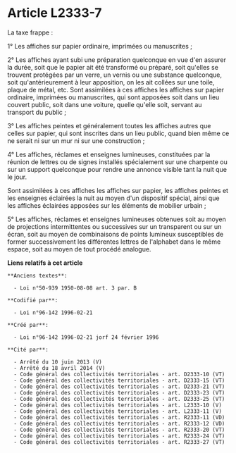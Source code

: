 # Article L2333-7

La taxe frappe :

1° Les affiches sur papier ordinaire, imprimées ou manuscrites ;

2° Les affiches ayant subi une préparation quelconque en vue d'en assurer la durée, soit que le papier ait été transformé ou
préparé, soit qu'elles se trouvent protégées par un verre, un vernis ou une substance quelconque, soit qu'antérieurement à
leur apposition, on les ait collées sur une toile, plaque de métal, etc. Sont assimilées à ces affiches les affiches sur
papier ordinaire, imprimées ou manuscrites, qui sont apposées soit dans un lieu couvert public, soit dans une voiture, quelle
qu'elle soit, servant au transport du public ;

3° Les affiches peintes et généralement toutes les affiches autres que celles sur papier, qui sont inscrites dans un lieu
public, quand bien même ce ne serait ni sur un mur ni sur une construction ;

4° Les affiches, réclames et enseignes lumineuses, constituées par la réunion de lettres ou de signes installés spécialement
sur une charpente ou sur un support quelconque pour rendre une annonce visible tant la nuit que le jour.

Sont assimilées à ces affiches les affiches sur papier, les affiches peintes et les enseignes éclairées la nuit au moyen d'un
dispositif spécial, ainsi que les affiches éclairées apposées sur les éléments de mobilier urbain ;

5° Les affiches, réclames et enseignes lumineuses obtenues soit au moyen de projections intermittentes ou successives sur un
transparent ou sur un écran, soit au moyen de combinaisons de points lumineux susceptibles de former successivement les
différentes lettres de l'alphabet dans le même espace, soit au moyen de tout procédé analogue.

**Liens relatifs à cet article**

	**Anciens textes**:

	  - Loi n°50-939 1950-08-08 art. 3 par. B

	**Codifié par**:

	  - Loi n°96-142 1996-02-21

	**Créé par**:

	  - Loi n°96-142 1996-02-21 jorf 24 février 1996

	**Cité par**:

	  - Arrêté du 10 juin 2013 (V)
	  - Arrêté du 18 avril 2014 (V)
	  - Code général des collectivités territoriales - art. D2333-10 (VT)
	  - Code général des collectivités territoriales - art. D2333-15 (VT)
	  - Code général des collectivités territoriales - art. D2333-21 (VT)
	  - Code général des collectivités territoriales - art. D2333-23 (VT)
	  - Code général des collectivités territoriales - art. D2333-25 (VT)
	  - Code général des collectivités territoriales - art. L2333-10 (V)
	  - Code général des collectivités territoriales - art. L2333-11 (V)
	  - Code général des collectivités territoriales - art. R2333-11 (VD)
	  - Code général des collectivités territoriales - art. R2333-12 (VD)
	  - Code général des collectivités territoriales - art. R2333-20 (VT)
	  - Code général des collectivités territoriales - art. R2333-24 (VT)
	  - Code général des collectivités territoriales - art. R2333-27 (VT)
